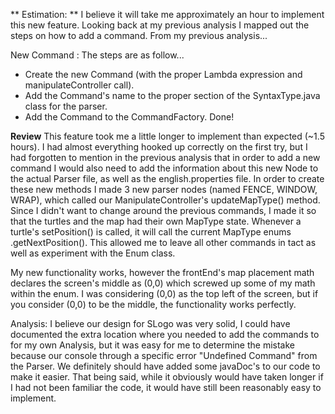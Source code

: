 ** Estimation: ** I believe it will take me approximately an hour to implement this new feature. Looking back at my previous analysis I mapped out the steps on how to add a command. From my previous analysis... 

New Command : The steps are as follow... 
- Create the new Command (with the proper Lambda expression and manipulateController call). 
- Add the Command's name to the proper section of the SyntaxType.java class for the parser. 
- Add the Command to the CommandFactory. Done!

**Review** This feature took me a little longer to implement than expected (~1.5 hours). I had almost everything hooked up correctly on the first try, but I had forgotten to mention in the previous analysis that in order to add a new command I would also need to add the information about this new Node to the actual Parser file, as well as the english.properties file. In order to create these new methods I made 3 new parser nodes (named FENCE, WINDOW, WRAP), which called our ManipulateController's updateMapType() method. Since I didn't want to change around the previous commands, I made it so that the turtles and the map had their own MapType state. Whenever a turtle's setPosition() is called, it will call the current MapType enums .getNextPosition(). This allowed me to leave all other commands in tact as well as experiment with the Enum class.

My new functionality works, however the frontEnd's map placement math declares the screen's middle as (0,0) which screwed up some of my math within the enum. I was considering (0,0) as the top left of the screen, but if you consider (0,0) to be the middle, the functionality works perfectly.

Analysis: I believe our design for SLogo was very solid, I could have documented the extra location where you needed to add the commands to for my own Analysis, but it was easy for me to determine the mistake because our console through a specific error "Undefined Command" from the Parser. We definitely should have added some javaDoc's to our code to make it easier. That being said, while it obviously would have taken longer if I had not been familiar the code, it would have still been reasonably easy to implement.